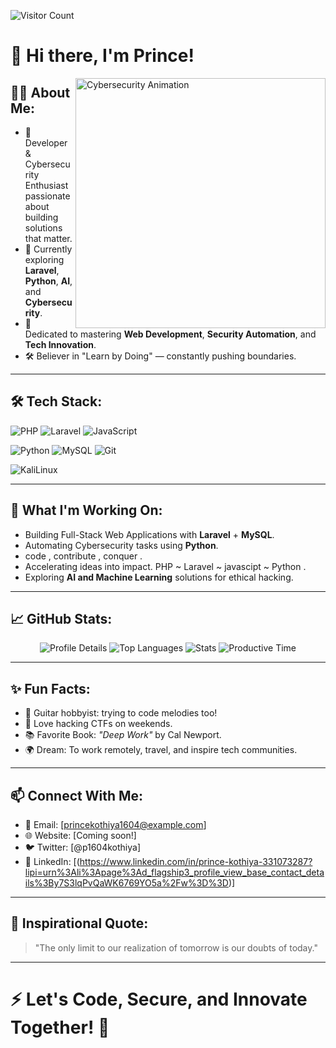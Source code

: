 ![Visitor Count](https://komarev.com/ghpvc/?username=prince1604&label=Profile%20Views&color=6A5ACD&labelColor=8A2BE2&style=flat-square)


# 👋 Hi there, I'm Prince!

<img align="right" alt="Cybersecurity Animation" width="400" src="https://media.giphy.com/media/l41lHXd0Pc6g8h5nG/giphy.gif">


## 🧑‍💻 About Me:
- 🎯 Developer & Cybersecurity Enthusiast passionate about building solutions that matter.
- 🌱 Currently exploring **Laravel**, **Python**, **AI**, and **Cybersecurity**.
- 💬 Dedicated to mastering **Web Development**, **Security Automation**, and **Tech Innovation**.
- 🛠️ Believer in "Learn by Doing" — constantly pushing boundaries.

---

## 🛠️ Tech Stack:
![PHP](https://img.shields.io/badge/-PHP-777BB4?style=flat-square&logo=php&logoColor=white)
![Laravel](https://img.shields.io/badge/-Laravel-FF2D20?style=flat-square&logo=laravel&logoColor=white)
![JavaScript](https://img.shields.io/badge/-JavaScript-F7DF1E?style=flat-square&logo=javascript&logoColor=black)

![Python](https://img.shields.io/badge/-Python-3776AB?style=flat-square&logo=python&logoColor=white)
![MySQL](https://img.shields.io/badge/-MySQL-4479A1?style=flat-square&logo=mysql&logoColor=white)
![Git](https://img.shields.io/badge/-Git-F05032?style=flat-square&logo=git&logoColor=white)


![KaliLinux](https://img.shields.io/badge/-KaliLinux-557C8B?style=flat-square&logo=kali-linux&logoColor=white)

---

## 🚀 What I'm Working On:
- Building Full-Stack Web Applications with **Laravel** + **MySQL**.
- Automating Cybersecurity tasks using **Python**.
- code , contribute , conquer .
- Accelerating ideas into impact. PHP ~ Laravel ~ javascipt ~ Python .
- Exploring **AI and Machine Learning** solutions for ethical hacking.

---

## 📈 GitHub Stats:

<div align="center">
  
  <img src="https://github-profile-summary-cards.vercel.app/api/cards/profile-details?username=prince1604&theme=radical" alt="Profile Details" />
  
  <img src="https://github-profile-summary-cards.vercel.app/api/cards/repos-per-language?username=prince1604&theme=radical" alt="Top Languages" />
  
  <img src="https://github-profile-summary-cards.vercel.app/api/cards/stats?username=prince1604&theme=radical" alt="Stats" />
  
  <img src="https://github-profile-summary-cards.vercel.app/api/cards/productive-time?username=prince1604&theme=radical&utcOffset=8" alt="Productive Time" />
  
</div>

---

## ✨ Fun Facts:
- 🎸 Guitar hobbyist: trying to code melodies too!
- 🧠 Love hacking CTFs on weekends.
- 📚 Favorite Book: *"Deep Work"* by Cal Newport.
- 🌍 Dream: To work remotely, travel, and inspire tech communities.

---

## 📫 Connect With Me:
- 📧 Email: [princekothiya1604@example.com]
- 🌐 Website: [Coming soon!]
- 🐦 Twitter: [@p1604kothiya] 
- 💼 LinkedIn: [(https://www.linkedin.com/in/prince-kothiya-331073287?lipi=urn%3Ali%3Apage%3Ad_flagship3_profile_view_base_contact_details%3By7S3lqPvQaWK6769YO5a%2Fw%3D%3D)] 

---

## 💬 Inspirational Quote:
> "The only limit to our realization of tomorrow is our doubts of today."

---

# ⚡ Let's Code, Secure, and Innovate Together! 🚀
